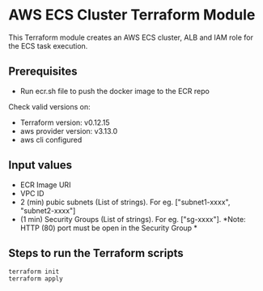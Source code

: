# AWS ECS Cluster Terraform Module #

This Terraform module creates an AWS ECS cluster, ALB and IAM role for the ECS task execution.


## Prerequisites

* Run ecr.sh file to push the docker image to the ECR repo

Check valid versions on:
* Terraform version: v0.12.15
* aws provider version: v3.13.0
* aws cli configured

## Input values

* ECR Image URI 
* VPC ID
* 2 (min) pubic subnets (List of strings). For eg. ["subnet1-xxxx", "subnet2-xxxx"]
* (1 min) Security Groups (List of strings). For eg. ["sg-xxxx"].
*Note: HTTP (80) port must be open in the Security Group *

## Steps to run the Terraform scripts

```
terraform init
terraform apply

```




